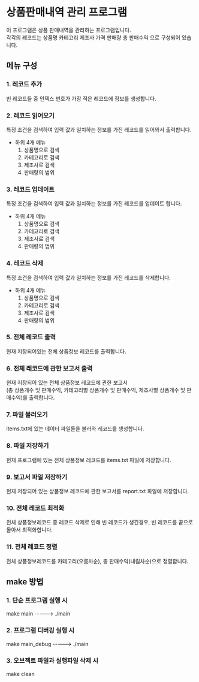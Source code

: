 # 상품판매내역 관리 프로그램 #     
     
이 프로그램은 상품 판매내역을 관리하는 프로그램입니다.     
각각의 레코드는 상품명 카테고리 제조사 가격 판매량 총 판매수익 으로 구성되어 있습니다.     
     
     
## 메뉴 구성 ##     
     

### 1. 레코드 추가
빈 레코드들 중 인덱스 번호가 가장 적은  레코드에 정보를 생성합니다.     
     
     
### 2. 레코드 읽어오기
특정 조건을 검색하여 입력 값과 일치하는 정보를 가진 레코드를 읽어와서 출력합니다.     
  * 하위 4개 메뉴     
    1. 상품명으로 검색     
    2. 카테고리로 검색     
    3. 제조사로 검색     
    4. 판매량의 범위     
    
    
### 3. 레코드 업데이트
특정 조건을 검색하여 입력 값과 일치하는 정보를 가진 레코드를 업데이트 합니다.          
  * 하위 4개 메뉴     
    1. 상품명으로 검색     
    2. 카테고리로 검색     
    3. 제조사로 검색     
    4. 판매량의 범위     
    
    
### 4. 레코드 삭제
특정 조건을 검색하여 입력 값과 일치하는 정보를 가진 레코드를 삭제합니다.     
  * 하위 4개 메뉴     
    1. 상품명으로 검색     
    2. 카테고리로 검색     
    3. 제조사로 검색     
    4. 판매량의 범위     
    
    
### 5. 전체 레코드 출력
현재 저장되어있는 전체 상품정보 레코드를 출력합니다.     
     
     
### 6. 전체 레코드에 관한 보고서 출력
현재 저장되어 있는 전체 상품정보 레코드에 관한 보고서     
(총 상품개수 및 판매수익, 카테고리별 상품개수 및 판매수익, 제조사별 상품개수 및 판매수익)를 출력합니다.     
     
     
### 7. 파일 불러오기
items.txt에 있는 데이터 파일들을 불러와 레코드를 생성합니다.     
     
     
### 8. 파일 저장하기
현재 프로그램에 있는 전체 상품정보 레코드를 items.txt 파일에 저장합니다.     
     
     
### 9. 보고서 파일 저장하기
현재 저장되어 있는 상품정보 레코드에 관한 보고서를 report.txt 파일에 저장합니다.     
     
     
### 10. 전체 레코드 최적화
전체 상품정보레코드 중 레코드 삭제로 인해 빈 레코드가 생긴경우, 빈 레코드를 끝으로 몰아서 최적화합니다.          
     
     
### 11. 전체 레코드 정렬
전체 상품정보레코드를 카테고리(오름차순), 총 판매수익(내림차순)으로 정렬합니다.     
     
     
     
## make 방법 ##
     
### 1. 단순 프로그램 실행 시
make main -----> ./main     
     
     
### 2. 프로그램 디버깅 실행 시
make main_debug -----> ./main     
     
     
### 3. 오브젝트 파일과 실행파일 삭제 시
make clean  
     
     
     
     






